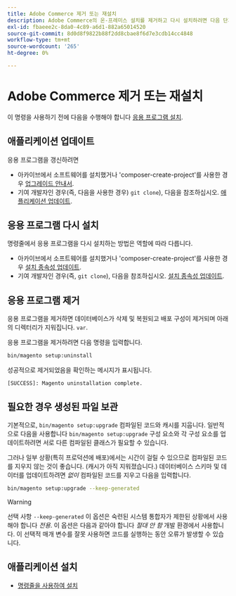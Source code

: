 ```yaml
---
title: Adobe Commerce 제거 또는 재설치
description: Adobe Commerce의 온-프레미스 설치를 제거하고 다시 설치하려면 다음 단계를 따르십시오.
exl-id: fbaeee2c-8da0-4c89-a6d1-882a65014520
source-git-commit: 8d0d8f9822b88f2dd8cbae8f6d7e3cdb14cc4848
workflow-type: tm+mt
source-wordcount: '265'
ht-degree: 0%

---
```


# Adobe Commerce 제거 또는 재설치

이 명령을 사용하기 전에 다음을 수행해야 합니다 [응용 프로그램 설치](../tutorials/install.md).

## 애플리케이션 업데이트

응용 프로그램을 갱신하려면

* 아카이브에서 소프트웨어를 설치했거나 &#39;composer-create-project&#39;를 사용한 경우 [업그레이드 안내서](../../upgrade/overview.md).
* 기여 개발자인 경우(즉, 다음을 사용한 경우) `git clone`), 다음을 참조하십시오. [애플리케이션 업데이트](../../upgrade/developer/git-installs.md).

## 응용 프로그램 다시 설치

명령줄에서 응용 프로그램을 다시 설치하는 방법은 역할에 따라 다릅니다.

* 아카이브에서 소프트웨어를 설치했거나 &#39;composer-create-project&#39;를 사용한 경우 [설치 종속성 업데이트](https://developer.adobe.com/commerce/contributor/guides/install/update-dependencies/).
* 기여 개발자인 경우(즉, `git clone`), 다음을 참조하십시오. [설치 종속성 업데이트](https://developer.adobe.com/commerce/contributor/guides/install/update-dependencies/).

## 응용 프로그램 제거

응용 프로그램을 제거하면 데이터베이스가 삭제 및 복원되고 배포 구성이 제거되며 아래의 디렉터리가 지워집니다. `var`.

응용 프로그램을 제거하려면 다음 명령을 입력합니다.

```bash
bin/magento setup:uninstall
```

성공적으로 제거되었음을 확인하는 메시지가 표시됩니다.

```terminal
[SUCCESS]: Magento uninstallation complete.
```

## 필요한 경우 생성된 파일 보관

기본적으로, `bin/magento setup:upgrade` 컴파일된 코드와 캐시를 지웁니다. 일반적으로 다음을 사용합니다 `bin/magento setup:upgrade` 구성 요소와 각 구성 요소를 업데이트하려면 서로 다른 컴파일된 클래스가 필요할 수 있습니다.

그러나 일부 상황(특히 프로덕션에 배포)에서는 시간이 걸릴 수 있으므로 컴파일된 코드를 지우지 않는 것이 좋습니다. (캐시가 아직 지워졌습니다.) 데이터베이스 스키마 및 데이터를 업데이트하려면 *없이* 컴파일된 코드를 지우고 다음을 입력합니다.

```bash
bin/magento setup:upgrade --keep-generated
```

>[!WARNING]
>
>선택 사항 `--keep-generated` 이 옵션은 숙련된 시스템 통합자가 제한된 상황에서 사용해야 합니다 *전용*. 이 옵션은 다음과 같아야 합니다 *절대 안 함* 개발 환경에서 사용합니다. 이 선택적 매개 변수를 잘못 사용하면 코드를 실행하는 동안 오류가 발생할 수 있습니다.

## 애플리케이션 설치

* [명령줄을 사용하여 설치](../advanced.md)
